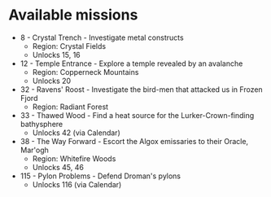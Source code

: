 # Available missions

- 8 - Crystal Trench - Investigate metal constructs
  - Region: Crystal Fields
  - Unlocks 15, 16
- 12 - Temple Entrance - Explore a temple revealed by an avalanche
  - Region: Copperneck Mountains
  - Unlocks 20
- 32 - Ravens' Roost - Investigate the bird-men that attacked us in Frozen Fjord
  - Region: Radiant Forest
- 33 - Thawed Wood - Find a heat source for the Lurker-Crown-finding bathysphere
  - Unlocks 42 (via Calendar)
- 38 - The Way Forward - Escort the Algox emissaries to their Oracle, Mar'ogh
  - Region: Whitefire Woods
  - Unlocks 45, 46
- 115 - Pylon Problems - Defend Droman's pylons
  - Unlocks 116 (via Calendar)
